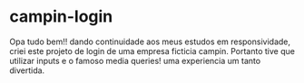 # campin-login
 Opa tudo bem!! dando continuidade aos meus estudos em responsividade, criei este projeto de login de uma empresa ficticia campin. Portanto tive que utilizar inputs e o famoso media queries! uma experiencia um tanto divertida.
